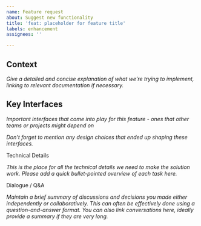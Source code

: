 ```yaml
---
name: Feature request
about: Suggest new functionality
title: 'feat: placeholder for feature title'
labels: enhancement
assignees: ''

---
```


## Context

*Give a detailed and concise explanation of what we're trying to implement, linking to relevant documentation if necessary.*

## Key Interfaces

*Important interfaces that come into play for this feature - ones that other teams or projects might depend on*

*Don't forget to mention any design choices that ended up shaping these interfaces.*

Technical Details

*This is the place for all the technical details we need to make the solution work. Please add a quick bullet-pointed overview of each task here.*

Dialogue / Q&A

*Maintain a brief summary of discussions and decisions you made either independently or collaboratively. This can often be effectively done using a question-and-answer format. 
You can also link conversations here, ideally provide a summary if they are very long.*
